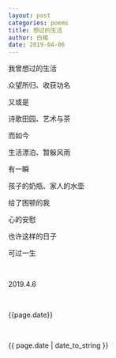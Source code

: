 ```yaml
---
layout: post
categories: poems
title: 想过的生活
author: 白楊
date: 2019-04-06
---
```


我曾想过的生活

众望所归、收获功名

又或是

诗歌田园、艺术与茶

而如今

生活漂泊、暂躲风雨

有一瞬

孩子的奶瓶、家人的水壶

给了困顿的我

心的安慰

也许这样的日子

可过一生

&nbsp;

2019.4.6

&nbsp;

{{page.date}}

&nbsp;

{{ page.date | date_to_string }}
